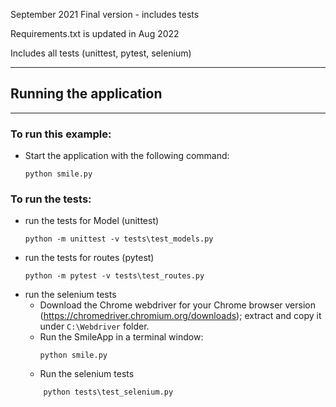September 2021 
Final version - includes tests

Requirements.txt is updated in Aug 2022

Includes all tests (unittest, pytest, selenium)

------------------------
## Running the application
-----------------------

### To run this example:
- Start the application with the following command:
    ```
    python smile.py
    ```

### To run the tests:
- run the tests for Model (unittest)
    ``` 
    python -m unittest -v tests\test_models.py 
    ```
- run the tests for routes (pytest)
    ```
    python -m pytest -v tests\test_routes.py
    ```
- run the selenium tests
    * Download the Chrome webdriver for your Chrome browser version (https://chromedriver.chromium.org/downloads); extract and copy it under `C:\Webdriver` folder.
    * Run the SmileApp in a terminal window: 
        ```
        python smile.py
        ```
    * Run the selenium tests
    ```
        python tests\test_selenium.py
    ```